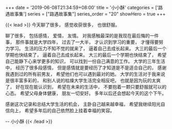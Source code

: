 +++
date = '2019-06-08T21:34:59+08:00'
title = '小小酥'
categories = ['路遇故事集']
series = ["路遇故事集"]
series_order = "20"
showHero = true
+++

{{< lead >}}
今天聊了很多，
感觉收获很多，
也很舒服。

聊了很多，
包括感情，
爱情，
友情。
对我感触最深的是我现在最后悔的一件事，
那件事就是大学四年，
过去了一大半，
才认识到学习的重要，
才懂得要努力学习。
生活的压力不知不觉的就来了，
逼着自己去成长起来。
大三的最后一个学期也快结束了，
逼着自己去成长起来。
大三的最后一个学期也快结束了，
希望自己能静下心来学更多的知识，
可以找到一份自己满意的工作。
大学的三年生活中，
经历了很多段感情，
但是感情就是要经历了才知道是不是适合自己的，
感谢我遇到过的所有前男友，
希望他们也可以遇到最对的她。
大学的生活对于我来说是很丰富多彩的，
和别人说的枯燥大学生活完全相反吧，
也就是因为玩的太爽了，
好在现在能认识到，
希望在未来的生活中，
不要抱着一颗只要舒服就可以的心态。
希望父母身体健康，
朋友一切安好。
多年以后还会想起今天的这个下午。

感谢这次记录和总结大学生活的机会，
主卧自己越来越幸福，
希望我继续阳光自信向上，
希望多年后的自己依然脸上挂着幸福的笑容。

-- 小小酥
{{< /lead >}}
